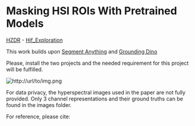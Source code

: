 # Masking HSI ROIs With Pretrained Models
[HZDR](https://hzdr.de) - [Hif_Exploration](https://www.iexplo.space/)

This work builds upon [Segment Anything](https://github.com/facebookresearch/segment-anything) and [Grounding Dino](https://github.com/facebookresearch/segment-anything)

Please, install the two projects and the needed requirement for this project will be fulfilled.

![http://url/to/img.png](https://github.com/Elias-Arbash/Masking/blob/main/assets/Plastics.png)

For data privacy, the hyperspectral images used in the paper are not fully provided. Only 3 channel representations and their ground truths can be found in the images folder.

For reference, please cite:
